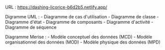 
URL : https://dashing-licorice-b6d2b5.netlify.app/

Digramme UML :
    - Diagramme de cas d'utilisation
    - Diagramme de classe
    - Diagramme d'état
    - Diagramme de composants
    - Diagramme d'activité 
    - Diagramme de séquence
    
Diagramme Merise : 
    - Modèle conceptuel des données (MCD)
    - Modèle organisationnel des données (MOD)
    - Modèle physique des données (MPD)

